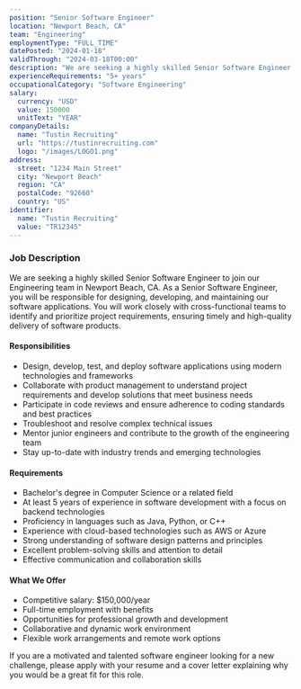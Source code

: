 ```yaml
---
position: "Senior Software Engineer"
location: "Newport Beach, CA"
team: "Engineering"
employmentType: "FULL_TIME"
datePosted: "2024-01-18"
validThrough: "2024-03-18T00:00"
description: "We are seeking a highly skilled Senior Software Engineer to join our Engineering team in Newport Beach, CA. As a Senior Software Engineer, you will be responsible for designing, developing, and maintaining our software applications. You will work closely with cross-functional teams to identify and prioritize project requirements, ensuring timely and high-quality delivery of software products."
experienceRequirements: "5+ years"
occupationalCategory: "Software Engineering"
salary:
  currency: "USD"
  value: 150000
  unitText: "YEAR"
companyDetails:
  name: "Tustin Recruiting"
  url: "https://tustinrecruiting.com"
  logo: "/images/LOGO1.png"
address:
  street: "1234 Main Street"
  city: "Newport Beach"
  region: "CA"
  postalCode: "92660"
  country: "US"
identifier:
  name: "Tustin Recruiting"
  value: "TR12345"
---
```


### Job Description

We are seeking a highly skilled Senior Software Engineer to join our Engineering team in Newport Beach, CA. As a Senior Software Engineer, you will be responsible for designing, developing, and maintaining our software applications. You will work closely with cross-functional teams to identify and prioritize project requirements, ensuring timely and high-quality delivery of software products.

#### Responsibilities

* Design, develop, test, and deploy software applications using modern technologies and frameworks
* Collaborate with product management to understand project requirements and develop solutions that meet business needs
* Participate in code reviews and ensure adherence to coding standards and best practices
* Troubleshoot and resolve complex technical issues
* Mentor junior engineers and contribute to the growth of the engineering team
* Stay up-to-date with industry trends and emerging technologies

#### Requirements

* Bachelor's degree in Computer Science or a related field
* At least 5 years of experience in software development with a focus on backend technologies
* Proficiency in languages such as Java, Python, or C++
* Experience with cloud-based technologies such as AWS or Azure
* Strong understanding of software design patterns and principles
* Excellent problem-solving skills and attention to detail
* Effective communication and collaboration skills

#### What We Offer

* Competitive salary: $150,000/year
* Full-time employment with benefits
* Opportunities for professional growth and development
* Collaborative and dynamic work environment
* Flexible work arrangements and remote work options

If you are a motivated and talented software engineer looking for a new challenge, please apply with your resume and a cover letter explaining why you would be a great fit for this role.
